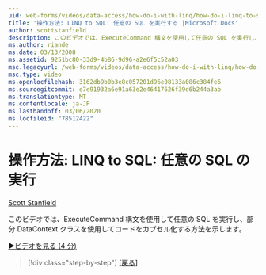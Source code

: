 ```yaml
---
uid: web-forms/videos/data-access/how-do-i-with-linq/how-do-i-linq-to-sql-executing-arbitrary-sql
title: '操作方法: LINQ to SQL: 任意の SQL を実行する |Microsoft Docs'
author: scottstanfield
description: このビデオでは、ExecuteCommand 構文を使用して任意の SQL を実行し、部分 DataContext クラスを使用してコードをカプセル化する方法を示します。
ms.author: riande
ms.date: 03/13/2008
ms.assetid: 9251bc80-33d9-4b86-9d96-a2e6f5c52a03
msc.legacyurl: /web-forms/videos/data-access/how-do-i-with-linq/how-do-i-linq-to-sql-executing-arbitrary-sql
msc.type: video
ms.openlocfilehash: 3162db9b0b3e8c057201d96e08133a086c384fe6
ms.sourcegitcommit: e7e91932a6e91a63e2e46417626f39d6b244a3ab
ms.translationtype: MT
ms.contentlocale: ja-JP
ms.lasthandoff: 03/06/2020
ms.locfileid: "78512422"
---
```

# <a name="how-do-i-linq-to-sql-executing-arbitrary-sql"></a>操作方法: LINQ to SQL: 任意の SQL の実行

[Scott Stanfield](https://github.com/scottstanfield)

このビデオでは、ExecuteCommand 構文を使用して任意の SQL を実行し、部分 DataContext クラスを使用してコードをカプセル化する方法を示します。

[&#9654;ビデオを見る (4 分)](https://channel9.msdn.com/Blogs/ASP-NET-Site-Videos/how-do-i-linq-to-sql-executing-arbitrary-sql)

> [!div class="step-by-step"]
> [[戻る]](how-do-i-linq-to-sql-updating-with-stored-procedures.md)
